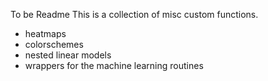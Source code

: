 To be Readme
This is a collection of misc custom functions.
* heatmaps
* colorschemes
* nested linear models
* wrappers for the machine learning routines
